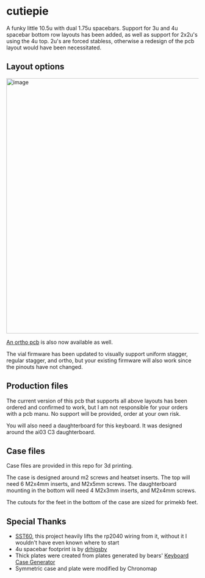 # cutiepie
A funky little 10.5u with dual 1.75u spacebars. Support for 3u and 4u spacebar bottom row layouts has been added, as well as support for 2x2u's using the 4u top. 2u's are forced stabless, otherwise a redesign of the pcb layout would have been necessitated.

## Layout options
<img width="670" alt="image" src="https://user-images.githubusercontent.com/2542062/228435606-0b39249d-82b1-4044-99c2-dcd5d46f7e26.png">

[An ortho pcb](https://github.com/flamwenco/cutiepie/tree/mistress/KiCad%20Project%20Files/ortho%20pcb) is also now available as well.

The vial firmware has been updated to visually support uniform stagger, regular stagger, and ortho, but your existing firmware will also work since the pinouts have not changed.


## Production files
The current version of this pcb that supports all above layouts has been ordered and confirmed to work, but I am not responsible for your orders with a pcb manu. No support will be provided, order at your own risk.

You will also need a daughterboard for this keyboard. It was designed around the ai03 C3 daughterboard.

## Case files
Case files are provided in this repo for 3d printing.

The case is designed around m2 screws and heatset inserts. The top will need 6 M2x4mm inserts, and M2x5mm screws. The daughterboard mounting in the bottom will need 4 M2x3mm inserts, and M2x4mm screws.

The cutouts for the feet in the bottom of the case are sized for primekb feet.

## Special Thanks
- [SST60](https://github.com/dededecline/SST60), this project heavily lifts the rp2040 wiring from it, without it I wouldn't have even known where to start
- 4u spacebar footprint is by [drhigsby](https://github.com/drhigsby)
- Thick plates were created from plates generated by bears' [Keyboard Case Generator](https://github.com/gleorepo/Keyboard-Case-Generator)
- Symmetric case and plate were modified by Chronomap
